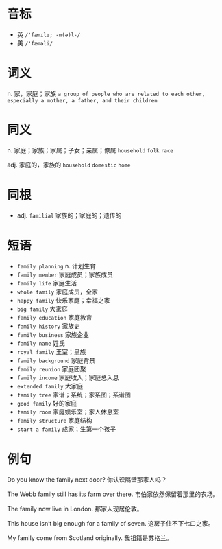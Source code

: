 # 音标

- 英 `/'fæmɪlɪ; -m(ə)l-/`
- 美 `/'fæməli/`

# 词义

n. 家，家庭；家族
`a group of people who are related to each other, especially a mother, a father, and their children`

# 同义

n. 家庭；家族；家属；子女；亲属；僚属
`household` `folk` `race`

adj. 家庭的，家族的
`household` `domestic` `home`

# 同根

- adj. `familial` 家族的；家庭的；遗传的

# 短语

- `family planning` n. 计划生育
- `family member` 家庭成员；家族成员
- `family life` 家庭生活
- `whole family` 家庭成员，全家
- `happy family` 快乐家庭；幸福之家
- `big family` 大家庭
- `family education` 家庭教育
- `family history` 家族史
- `family business` 家族企业
- `family name` 姓氏
- `royal family` 王室；皇族
- `family background` 家庭背景
- `family reunion` 家庭团聚
- `family income` 家庭收入；家庭总入息
- `extended family` 大家庭
- `family tree` 家谱；系统；家系图；系谱图
- `good family` 好的家庭
- `family room` 家庭娱乐室；家人休息室
- `family structure` 家庭结构
- `start a family` 成家；生第一个孩子

# 例句

Do you know the family next door?
你认识隔壁那家人吗？

The Webb family still has its farm over there.
韦伯家依然保留着那里的农场。

The family now live in London.
那家人现居伦敦。

This house isn’t big enough for a family of seven.
这房子住不下七口之家。

My family come from Scotland originally.
我祖籍是苏格兰。


